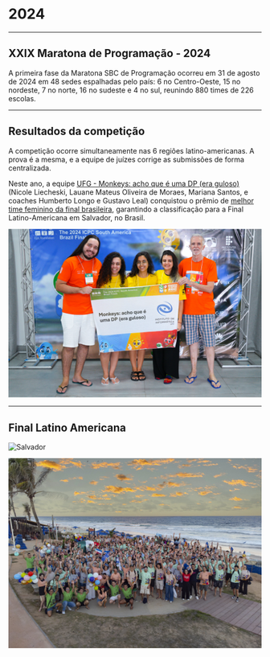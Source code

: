 # 2024

---

## XXIX Maratona de Programação - 2024

A primeira fase da Maratona SBC de Programação ocorreu em 31 de agosto de 2024 em 48 sedes espalhadas pelo país: 6 no Centro-Oeste, 15 no nordeste, 7 no norte, 16 no sudeste e 4 no sul, reunindo 880 times de 226 escolas.

---

## Resultados da competição

A competição ocorre simultaneamente nas 6 regiões latino-americanas. A prova é a mesma, e a equipe de juízes corrige as submissões de forma centralizada.

Neste ano, a equipe <a href="https://maratona.sbc.org.br/hist/2024/JoaoPessoa/fotos/ufg-meninas.jpg" target="_blank">UFG - Monkeys: acho que é uma DP (era guloso)</a> (Nicole Liecheski, Lauane Mateus Oliveira de Moraes, Mariana Santos, e coaches Humberto Longo e Gustavo Leal) conquistou o prêmio de <a href="https://maratona.sbc.org.br/hist/2024/JoaoPessoa/brbr/Score.html#" target="_blank">melhor time feminino da final brasileira</a>, garantindo a classificação para a Final Latino-Americana em Salvador, no Brasil.


![acho que é uma DP (era guloso](../assets/2024/ufg-meninas.jpg)

---

## Final Latino Americana

![Salvador](../assets/2025/2025salvador.jpg)

![Salvador](../assets/2025/2025salvador1.jpg)
